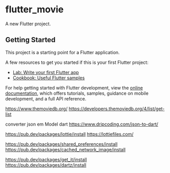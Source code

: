 # flutter_movie

A new Flutter project.

## Getting Started

This project is a starting point for a Flutter application.

A few resources to get you started if this is your first Flutter project:

- [Lab: Write your first Flutter app](https://docs.flutter.dev/get-started/codelab)
- [Cookbook: Useful Flutter samples](https://docs.flutter.dev/cookbook)

For help getting started with Flutter development, view the
[online documentation](https://docs.flutter.dev/), which offers tutorials,
samples, guidance on mobile development, and a full API reference.


https://www.themoviedb.org/
https://developers.themoviedb.org/4/list/get-list


converter json em Model dart
    https://www.dripcoding.com/json-to-dart/


https://pub.dev/packages/lottie/install
https://lottiefiles.com/

https://pub.dev/packages/shared_preferences/install
https://pub.dev/packages/cached_network_image/install

https://pub.dev/packages/get_it/install
https://pub.dev/packages/dartz/install